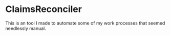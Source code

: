# ClaimsReconciler

This is an tool I made to automate some of my work processes that seemed needlessly manual.
